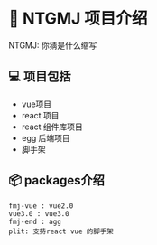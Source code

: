 # 🚀 NTGMJ 项目介绍

NTGMJ: 你猜是什么缩写

##  💻 项目包括
- vue项目
- react 项目
- react 组件库项目
- egg 后端项目
- 脚手架

## 📦 packages介绍
```
fmj-vue : vue2.0
vue3.0 : vue3.0
fmj-end : agg
plit: 支持react vue 的脚手架
```